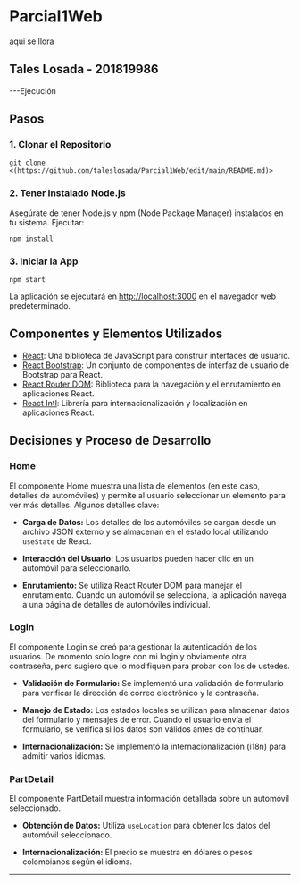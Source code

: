 # Parcial1Web
aqui se llora
##  Tales Losada - 201819986

---Ejecución


## Pasos

### 1. Clonar el Repositorio

```
git clone <(https://github.com/taleslosada/Parcial1Web/edit/main/README.md)>
```

### 2. Tener instalado Node.js
Asegúrate de tener Node.js y npm (Node Package Manager) instalados en tu sistema. Ejecutar:

```
npm install
```

### 3. Iniciar la App

```
npm start
```

La aplicación se ejecutará en [http://localhost:3000](http://localhost:3000) en el navegador web predeterminado.

## Componentes y Elementos Utilizados

- [React](https://reactjs.org/): Una biblioteca de JavaScript para construir interfaces de usuario.
- [React Bootstrap](https://react-bootstrap.github.io/): Un conjunto de componentes de interfaz de usuario de Bootstrap para React.
- [React Router DOM](https://reactrouter.com/web/guides/quick-start): Biblioteca para la navegación y el enrutamiento en aplicaciones React.
- [React Intl](https://formatjs.io/docs/react-intl/): Librería para internacionalización y localización en aplicaciones React.

## Decisiones y Proceso de Desarrollo
###  Home

El componente Home muestra una lista de elementos (en este caso, detalles de automóviles) y permite al usuario seleccionar un elemento para ver más detalles. Algunos detalles clave:

- **Carga de Datos:** Los detalles de los automóviles se cargan desde un archivo JSON externo y se almacenan en el estado local utilizando `useState` de React.

- **Interacción del Usuario:** Los usuarios pueden hacer clic en un automóvil para seleccionarlo.

- **Enrutamiento:** Se utiliza React Router DOM para manejar el enrutamiento. Cuando un automóvil se selecciona, la aplicación navega a una página de detalles de automóviles individual.

### Login

El componente Login se creó para gestionar la autenticación de los usuarios. De momento solo logre con mi login y obviamente otra contraseña, pero sugiero que lo modifiquen para probar con los de ustedes.

- **Validación de Formulario:** Se implementó una validación de formulario para verificar la dirección de correo electrónico y la contraseña.

- **Manejo de Estado:** Los estados locales se utilizan para almacenar datos del formulario y mensajes de error. Cuando el usuario envía el formulario, se verifica si los datos son válidos antes de continuar.

- **Internacionalización:** Se implementó la internacionalización (i18n) para admitir varios idiomas. 

### PartDetail

El componente PartDetail muestra información detallada sobre un automóvil seleccionado. 

- **Obtención de Datos:** Utiliza `useLocation` para obtener los datos del automóvil seleccionado.

- **Internacionalización:** El precio se muestra en dólares o pesos colombianos según el idioma.

---
